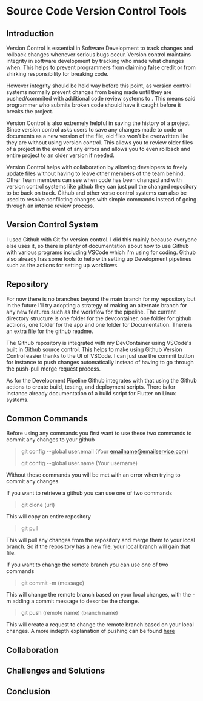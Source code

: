 # Source Code Version Control Tools

## Introduction
Version Control is essential in Software Development to track changes and rollback changes whenever serious bugs occur. Version control maintains integrity in software development by tracking who made what changes when. This helps to prevent programmers from claiming false credit or from shirking responsibility for breaking code.

However integrity should be held way before this point, as version control systems normally prevent changes from being made until they are pushed/commited with additional code review systems to . This means said programmer who submits broken code should have it caught before it breaks the project. 

Version Control is also extremely helpful in saving the history of a project. Since version control asks users to save any changes made to code or documents as a new version of the file, old files won't be overwritten like they are without using version control. This allows you to review older files of a project in the event of any errors and allows you to even rollback and entire project to an older version if needed.

Version Control helps with collaboration by allowing developers to freely update files without having to leave other members of the team behind. Other Team members can see when code has been changed and with version control systems like github they can just pull the changed repository to be back on track. Github and other verso control systems can also be used to resolve conflicting changes with simple commands instead of going through an intense review process.

## Version Control System
I used Github with Git for version control. I did this mainly because everyone else uses it, so there is plenty of documentation about how to use Github with various programs including VSCode which I'm using for coding. Github also already has some tools to help with setting up Development pipelines such as the actions for setting up workflows.
## Repository
For now there is no branches beyond the main branch for my repository but in the future I'll try adopting a strategy of making an alternate branch for any new features such as the workflow for the pipeline. The current directory structure is one folder for the devcontainer, one folder for github actiions, one folder for the app and one folder for Documentation. There is an extra file for the github readme.

The Github repository is integrated with my DevContainer using VSCode's built in Github source control. This helps to make using Github Version Control easier thanks to the UI of VSCode. I can just use the commit button for instance to push changes automatically instead of having to go through the push-pull merge request process. 

As for the Development Pipeline Github integrates with that using the Github actions to create build, testing, and deployment scripts. There is for instance already documentation of a build script for Flutter on Linux systems.
## Common Commands
Before using any commands you first want to use these two commands to commit any changes to your github
> git config --global user.email (Your emailname@emailservice.com)
>
>git config --global user.name (Your username)

Without these commands you will be met with an error when trying to commit any changes.

If you want to retrieve a github you can use one of two commands
>git clone (url)

This will copy an entire repository

>git pull

This will pull any changes from the repository and merge them to your local branch. So if the repository has a new file, your local branch will gain that file.

If you want to change the remote branch you can use one of two commands

>git commit -m (message)

This will change the remote branch based on your local changes, with the -m adding a commit message to describe the change.

>git push (remote name) (branch name)

This will create a request to change the remote branch based on your local changes. A more indepth explanation of pushing can be found [here](https://docs.github.com/en/get-started/using-git/pushing-commits-to-a-remote-repository)
## Collaboration

## Challenges and Solutions

## Conclusion
